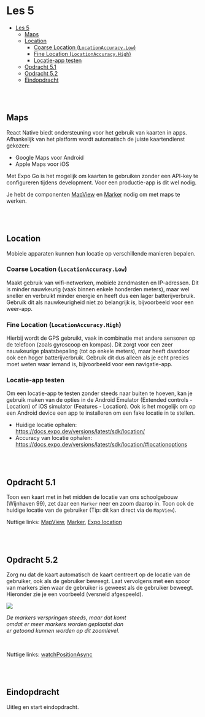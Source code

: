 # Les 5

- [Les 5](#les-5)
  - [Maps](#maps)
  - [Location](#location)
    - [Coarse Location (`LocationAccuracy.Low`)](#coarse-location-locationaccuracylow)
    - [Fine Location (`LocationAccuracy.High`)](#fine-location-locationaccuracyhigh)
    - [Locatie-app testen](#locatie-app-testen)
  - [Opdracht 5.1](#opdracht-51)
  - [Opdracht 5.2](#opdracht-52)
  - [Eindopdracht](#eindopdracht)

<br><br>

## Maps

React Native biedt ondersteuning voor het gebruik van kaarten in apps. Afhankelijk van het platform wordt automatisch de
juiste kaartendienst gekozen:

- Google Maps voor Android
- Apple Maps voor iOS

Met Expo Go is het mogelijk om kaarten te gebruiken zonder een API-key te configureren tijdens development. Voor een
productie-app is dit wel nodig.

Je hebt de componenten [MapView](https://docs.expo.dev/versions/latest/sdk/map-view/) en
[Marker](https://github.com/react-native-maps/react-native-maps) nodig om met maps te werken.

<br><br>

## Location

Mobiele apparaten kunnen hun locatie op verschillende manieren bepalen.

### Coarse Location (`LocationAccuracy.Low`)

Maakt gebruik van wifi-netwerken, mobiele zendmasten en IP-adressen. Dit is minder nauwkeurig (vaak binnen enkele
honderden meters), maar wel sneller en verbruikt minder energie en heeft dus een lager batterijverbruik. Gebruik dit als
nauwkeurigheid niet zo belangrijk is, bijvoorbeeld voor een weer-app.

### Fine Location (`LocationAccuracy.High`)

Hierbij wordt de GPS gebruikt, vaak in combinatie met andere sensoren op de telefoon (zoals gyroscoop en kompas). Dit
zorgt voor een zeer nauwkeurige plaatsbepaling (tot op enkele meters), maar heeft daardoor ook een hoger
batterijverbruik. Gebruik dit dus alleen als je echt precies moet weten waar iemand is, bijvoorbeeld voor een
navigatie-app.

### Locatie-app testen

Om een locatie-app te testen zonder steeds naar buiten te hoeven, kan je gebruik maken van de opties in de Android
Emulator (Extended controls - Location) of iOS simulator (Features - Location). Ook is het mogelijk om op een Android
device een app te installeren om een fake locatie in te stellen.

- Huidige locatie ophalen: https://docs.expo.dev/versions/latest/sdk/location/
- Accuracy van locatie ophalen: https://docs.expo.dev/versions/latest/sdk/location/#locationoptions

<br><br>

## Opdracht 5.1

Toon een kaart met in het midden de locatie van ons schoolgebouw (Wijnhaven 99), zet daar een `Marker` neer en zoom
daarop in. Toon ook de huidige locatie van de gebruiker (Tip: dit kan direct via de `MapView`).

Nuttige links: [MapView](https://github.com/react-native-maps/react-native-maps/blob/master/docs/mapview.md),
[Marker](https://github.com/react-native-maps/react-native-maps),
[Expo location](https://docs.expo.dev/versions/latest/sdk/location/)

<br><br>

## Opdracht 5.2

Zorg nu dat de kaart automatisch de kaart centreert op de locatie van de gebruiker, ook als de gebruiker beweegt. Laat
vervolgens met een spoor van markers zien waar de gebruiker is geweest als de gebruiker beweegt. Hieronder zie je een
voorbeeld (versneld afgespeeld).

<img src="../assets/location-tracking.gif">

_De markers verspringen steeds, maar dat komt <br>omdat er meer markers worden geplaatst dan <br>er getoond kunnen
worden op dit zoomlevel._

<br>

Nuttige links:
[watchPositionAsync](https://docs.expo.dev/versions/latest/sdk/location/#locationwatchpositionasyncoptions-callback)

<br><br>

## Eindopdracht

Uitleg en start eindopdracht.

